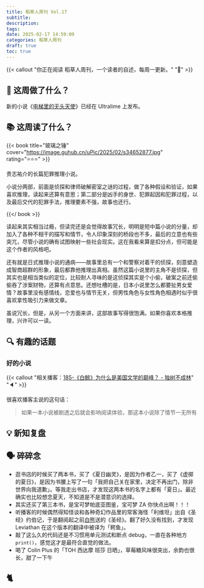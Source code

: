 ```yaml
---
title: 稻草人周刊 Vol.17
subtitle: 
description: 
tags:
date: 2025-02-17 14:59:09
categories: 稻草人周刊
draft: true
toc: true
---
```


{{< callout "你正在阅读 稻草人周刊，一个读者的自述，每周一更新。" "🔖" >}}

## 🏃 这周做了什么？

新的小说《[电梯里的无头天使](https://www.ultrali.me/posts/20250215-headless-angel/)》已经在 Ultralime 上发布。

## 📚 这周读了什么？

{{< book title="玻璃之锤" cover="https://image.guhub.cn/uPic/2025/02/s34652877.jpg" rating="⭐️⭐️⭐️" >}}

贵志祐介的长篇犯罪推理小说。

小说分两部，前面是侦探和律师破解密室之谜的过程，做了各种假设和验证，如果喜欢推理，读起来还算有意思；第二部分是凶手的身世、犯罪起因和犯罪过程，以及最后交代的犯罪手法，推理要素不强，故事也还行。

{{</ book >}}

读起来其实相当过瘾，但读完还是会觉得故事冗长，明明是短中篇小说的分量，却加入了各种不相干的描写和情节，令人印象深刻的桥段也不多，最后的立意也有些突兀，尽管小说的确有试图映射一些社会现实。这在我看来算是扣分点，但可能是这个作者的风格吧。

还有就是日式推理小说的通病——故事里总有一个和警察对着干的侦探，刻意塑造成智商超群的形象，最后都靠他推理出真相。虽然这篇小说里的主角不是侦探，但其实也是相当类似的定位，比较耐人寻味的是这侦探其实是个小偷，破案之前还偷偷吞了涉案财物，还算有点意思。还想吐槽的是，日本小说里怎么都要扯男女爱情？故事里没有感情线，恋爱也与情节无关，但男性角色与女性角色相遇时似乎很喜欢拿性吸引力来做文章。

虽说冗长，但是，从另一个方面来讲，这部故事写得很饱满。如果你喜欢本格推理，兴许可以一读。

## 🔍 有趣的话题

### 好的小说

{{< callout "相关播客：[185-《白鲸》为什么是美国文学的巅峰？ - 独树不成林](https://podcasts.apple.com/cn/podcast/%E7%8B%AC%E6%A0%91%E4%B8%8D%E6%88%90%E6%9E%97/id1711052890?i=1000694145355)" "🔈" >}}

很喜欢播客主说的这句话：

> 如果一本小说被剧透之后就会影响阅读体验，那这本小说除了情节一无所有

## 💡 新知复盘

## 🗣️ 碎碎念

- 逛书店的时候买了两本书，买了《夏日幽灵》，是因为作者乙一，买了《虚掷的夏日》，是因为书腰上写了一句「我把自己关在家里，决定不再出门，除非世界向我道歉」。等我走出书店，才发现这两本书的名字上都有「夏日」。最近确实也比较想念夏天，不知道是不是潜意识的选择。
- 其实还买了第三本书，是宝可梦帕底亚图鉴，宝可梦 ZA 你快点出啊！！！
- 听播客的时候偶然得知怪谈和各种奇幻作品里的常客海怪「利维坦」出自《圣经》约伯记，于是翻阅起之前[白熊](https://bxaw.name)送的《圣经》。翻了好久没有找到，才发现 Leviathan 在这个版本的翻译中被译为「鳄鱼」。
- 敲了这么久的代码还是不习惯用单元测试和断点 debug，一直在各种地方 `print()`，感觉这才是最符合直觉的做法。
- 喝了 Colin Plus 的「TOH 西达摩 班莎 日晒」，草莓糖风味很突出，余韵也很长，甜了一下午

## 🐈